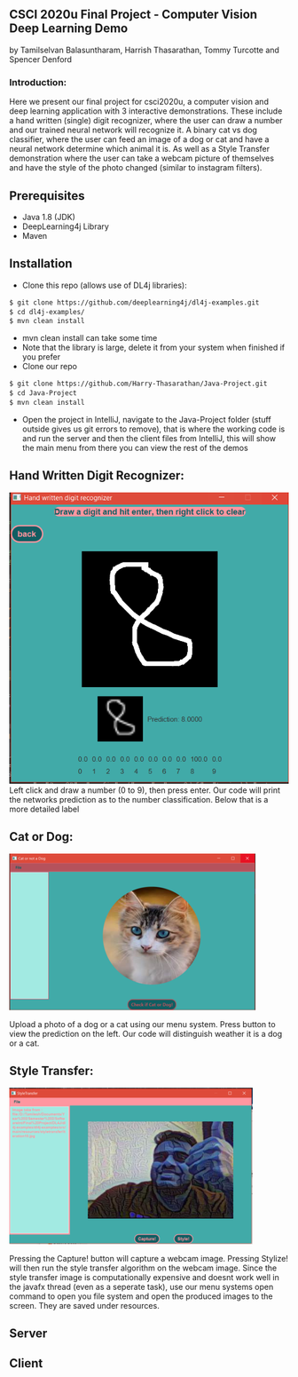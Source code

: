 ## CSCI 2020u Final Project - Computer Vision Deep Learning Demo
by Tamilselvan Balasuntharam, Harrish Thasarathan, Tommy Turcotte and Spencer Denford

### Introduction:
Here we present our final project for csci2020u, a computer vision and deep learning application with 3 interactive demonstrations. These include a hand written (single) digit recognizer, where the user can draw a number and our trained neural network will recognize it. A binary cat vs dog classifier, where the user can feed an image of a dog or cat and have a neural network determine which animal it is. As well as a Style Transfer demonstration where the user can take a webcam picture of themselves and have the style of the photo changed (similar to instagram filters).

## Prerequisites
- Java 1.8 (JDK)
- DeepLearning4j Library
- Maven

## Installation
- Clone this repo (allows use of DL4j libraries):
```bash
$ git clone https://github.com/deeplearning4j/dl4j-examples.git
$ cd dl4j-examples/
$ mvn clean install
```
- mvn clean install can take some time 
- Note that the library is large, delete it from your system when finished if you prefer
- Clone our repo
```bash
$ git clone https://github.com/Harry-Thasarathan/Java-Project.git
$ cd Java-Project
$ mvn clean install
```
- Open the project in IntelliJ, navigate to the Java-Project folder (stuff outside gives us git errors to remove), that is where the working code is and run the server and then the client files from IntelliJ, this will show the main menu from there you can view the rest of the demos

## Hand Written Digit Recognizer:
![Image description](https://github.com/Harry-Thasarathan/Java-Project/blob/master/resources/digits.png)
Left click and draw a number (0 to 9), then press enter. Our code will print the networks prediction as to the number classification. Below that is a more detailed label

## Cat or Dog: 
![Image description](https://github.com/Harry-Thasarathan/Java-Project/blob/master/resources/catndogscaled.png)

Upload a photo of a dog or a cat using our menu system. Press button to view the prediction on the left. Our code will distinguish weather it is a dog or a cat.

## Style Transfer:
![Image description](https://github.com/Harry-Thasarathan/Java-Project/blob/master/resources/StyleTransfer.png) 

Pressing the Capture! button will capture a webcam image. Pressing Stylize! will then run the style transfer algorithm on the webcam image. Since the style transfer image is computationally expensive and doesnt work well in the javafx thread (even as a seperate task), use our menu systems open command to open you file system and open the produced images to the screen. They are saved under resources. 


## Server

## Client



